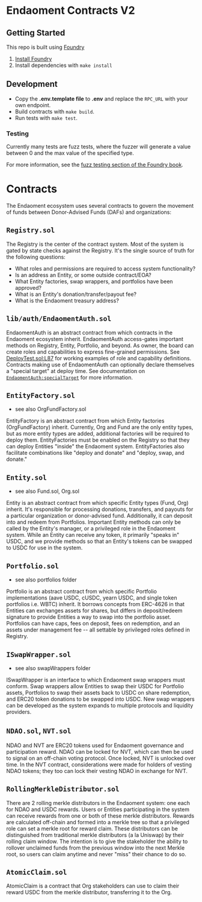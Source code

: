 # Endaoment Contracts V2

## Getting Started

This repo is built using [Foundry](https://github.com/gakonst/foundry)

1. [Install Foundry](https://github.com/gakonst/foundry#installation)
1. Install dependencies with `make install`

## Development

- Copy the **.env.template file** to **.env** and replace the `RPC_URL` with your own endpoint.
- Build contracts with `make build`.
- Run tests with `make test`.

### Testing

Currently many tests are fuzz tests, where the fuzzer will generate a value between 0 and the max value of the specified type.

For more information, see the [fuzz testing section of the Foundry book](https://onbjerg.github.io/foundry-book/forge/fuzz-testing.html).

# Contracts

The Endaoment ecosystem uses several contracts to govern the movement of funds between Donor-Advised Funds (DAFs) and organizations:

## `Registry.sol`

The Registry is the center of the contract system. Most of the system is gated by state checks against the Registry. It's the single source of truth for the following questions:

- What roles and permissions are required to access system functionality?
- Is an address an Entity, or some outside contract/EOA?
- What Entity factories, swap wrappers, and portfolios have been approved?
- What is an Entity's donation/transfer/payout fee?
- What is the Endaoment treasury address?

## `lib/auth/EndaomentAuth.sol`

EndaomentAuth is an abstract contract from which contracts in the Endaoment ecosystem inherit. EndaomentAuth access-gates important methods on Registry, Entity, Portfolio, and beyond. As owner, the board can create roles and capabilities to express fine-grained permissions. See [DeployTest.sol:L87](/src/test/utils/DeployTest.sol#L87) for working examples of role and capability definitions. Contracts making use of EndaomentAuth can optionally declare themselves a "special target" at deploy time. See documentation on [`EndaomentAuth:specialTarget`](/src/lib/auth/EndaomentAuth.sol#L35) for more information.

## `EntityFactory.sol`

- see also OrgFundFactory.sol

EntityFactory is an abstract contract from which Entity factories (OrgFundFactory) inherit. Currently, Org and Fund are the only entity types, but as more entity types are added, additional factories will be required to deploy them. EntityFactories must be enabled on the Registry so that they can deploy Entities "inside" the Endaoment system. EntityFactories also facilitate combinations like "deploy and donate" and "deploy, swap, and donate."

## `Entity.sol`

- see also Fund.sol, Org.sol

Entity is an abstract contract from which specific Entity types (Fund, Org) inherit. It's responsible for processing donations, transfers, and payouts for a particular organization or donor-advised fund. Additionally, it can deposit into and redeem from Portfolios. Important Entity methods can only be called by the Entity's manager, or a privileged role in the Endaoment system. While an Entity can receive any token, it primarily "speaks in" USDC, and we provide methods so that an Entity's tokens can be swapped to USDC for use in the system.

## `Portfolio.sol`

- see also portfolios folder

Portfolio is an abstract contract from which specific Portfolio implementations (aave USDC, cUSDC, yearn USDC, and single token portfolios i.e. WBTC) inherit. It borrows concepts from ERC-4626 in that Entities can exchanges assets for shares, but differs in deposit/redeem signature to provide Entities a way to swap into the portfolio asset. Portfolios can have caps, fees on deposit, fees on redemption, and an assets under management fee -- all settable by privileged roles defined in Registry.

## `ISwapWrapper.sol`

- see also swapWrappers folder

ISwapWrapper is an interface to which Endaoment swap wrappers must conform. Swap wrappers allow Entities to swap their USDC for Portfolio assets, Portfolios to swap their assets back to USDC on share redemption, and ERC20 token donations to be swapped into USDC. New swap wrappers can be developed as the system expands to multiple protocols and liquidity providers.

## `NDAO.sol`, `NVT.sol`

NDAO and NVT are ERC20 tokens used for Endaoment governance and participation reward. NDAO can be locked for NVT, which can then be used to signal on an off-chain voting protocol. Once locked, NVT is unlocked over time. In the NVT contract, considerations were made for holders of vesting NDAO tokens; they too can lock their vesting NDAO in exchange for NVT.

## `RollingMerkleDistributor.sol`

There are 2 rolling merkle distributors in the Endaoment system: one each for NDAO and USDC rewards. Users or Entities participating in the system can receive rewards from one or both of these merkle distributors. Rewards are calculated off-chain and formed into a merkle tree so that a privileged role can set a merkle root for reward claim. These distributors can be distinguished from traditional merkle distributors (a la Uniswap) by their rolling claim window. The intention is to give the stakeholder the ability to rollover unclaimed funds from the previous window into the next Merkle root, so users can claim anytime and never "miss" their chance to do so.

## `AtomicClaim.sol`

AtomicClaim is a contract that Org stakeholders can use to claim their reward USDC from the merkle distributor, transferring it to the Org.
